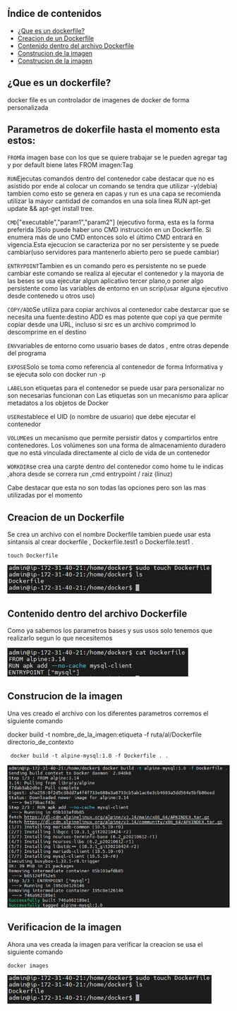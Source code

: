 ## Índice de contenidos
* [¿Que es un dockerfile?](#item1)
* [Creacion de un Dockerfile](#item2)
* [Contenido dentro del archivo Dockerfile](#item3)
* [Construcion de la imagen](#item4)
* [Construcion de la imagen](#item5)

<a name="item1"></a>
## ¿Que es un dockerfile?

docker file es un controlador de imagenes de docker de forma personalizada 

## Parametros de dokerfile hasta el momento esta estos:

`FROM`la imagen base con los que se quiere trabajar se le pueden agregar tag y por default biene lates FROM imagen:Tag

`RUN`Ejecutas comandos dentro del contenedor cabe destacar que no es asistido por ende al colocar un comando se tendra que utilizar -y(debia) tambien como esto se genera en capas y run es una capa se recomienda utilizar la mayor cantidad de comandos en una sola linea RUN apt-get update && apt-get install tree.

`CMD`["executable","param1","param2"] (ejecutivo forma, esta es la forma preferida )Solo puede haber uno CMD instrucción en un Dockerfile. Si enumera más de uno CMD entonces solo el último CMD entrará en vigencia.Esta ejecucion se caracteriza por no ser persistente y se puede cambiar(uso servidores para mantenerlo abierto pero se puede cambiar)

`ENTRYPOINT`Tambien es un comando pero es persistente no se puede cambiar este comando se realiza al ejecutar el contenedor y la mayoria de las beses se usa ejecutar algun aplicativo tercer plano,o poner algo persistente como las variables de entorno en un scrip(usar alguna ejecutivo desde contenedo u otros uso)

`COPY/ADD`Se utiliza para copiar archivos al contenedor cabe destarcar que se necesita una fuente:destino ADD es mas potente que copi ya que permite copiar desde una URL, incluso si src es un archivo comprimod lo descomprime en el destino

`ENV`variables de entorno como usuario bases de datos , entre otras depende del programa

`EXPOSE`Solo se toma como referencia al contenedor de forma Informativa y se ejecuta solo con docker run -p

`LABEL`son etiquetas para el contenedor se puede usar para personalizar no son necesarias funcionan con Las etiquetas son un mecanismo para aplicar metadatos a los objetos de Docker

`USER`establece el UID (o nombre de usuario) que debe ejecutar el contenedor

`VOLUME`es un mecanismo que permite persistir datos y compartirlos entre contenedores. Los volúmenes son una forma de almacenamiento duradero que no está vinculada directamente al ciclo de vida de un contenedor

`WORKDIR`se crea una carpte dentro del contenedor como home tu le indicas ,ahora desde se correra run ,cmd entrypoint / raiz (linuz)

Cabe destacar que esta no son todas las opciones pero son las mas utilizadas por el momento

<a name="item2"></a>
## Creacion de un Dockerfile
Se crea un archivo con el nombre Dockerfile tambien puede usar esta sintansis al crear dockerfile , Dockerfile.test1 o Dockerfile.test1 .

```
touch Dockerfile
```

![Diagrama](https://github.com/Andherson333333/Docker/blob/main/Dockerfile/imagenes/dockerfile-ls.JPG)

<a name="item3"></a>
## Contenido dentro del archivo Dockerfile

Como ya sabemos los parametros bases y sus usos solo tenemos que realizarlo segun lo que necesitemos 

![Diagrama](https://github.com/Andherson333333/Docker/blob/main/Dockerfile/imagenes/dockerfile-cat.JPG)

<a name="item4"></a>
## Construcion de la imagen
Una ves creado el archivo con los diferentes parametros corremos el siguiente comando 

docker build -t nombre_de_la_imagen:etiqueta -f ruta/al/Dockerfile directorio_de_contexto

```
 docker build -t alpine-mysql:1.0 -f Dockerfile . .
```
![Diagrama](https://github.com/Andherson333333/Docker/blob/main/Dockerfile/imagenes/Dockerfile-build.JPG)

## Verificacion de la imagen
Ahora una ves creada la imagen para verificar la creacion se usa el siguiente comando

```
docker images
```

![Diagrama](https://github.com/Andherson333333/Docker/blob/main/Dockerfile/imagenes/dockerfile-ls.JPG)
















